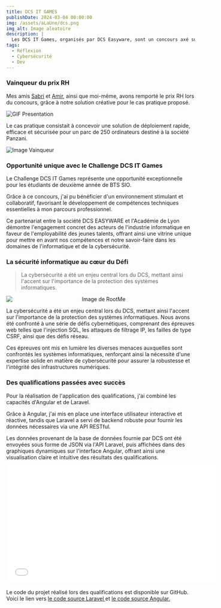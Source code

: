 ```yaml
---
title: DCS IT GAMES
publishDate: 2024-03-04 00:00:00
img: /assets/aLaUne/dcs.png
img_alt: Image aleatoire
description: |
  Les DCS IT Games, organisés par DCS Easyware, sont un concours axé sur les compétences en réseaux, développement, cybersécurité et résolution de cas pratiques.
tags:
  - Réflexion
  - Cybersécurité
  - Dev
---
```


### Vainqueur du prix RH

Mes amis <a href="https://www.linkedin.com/in/sabri-ait-messaoud-03a72a232/" target="blank">
Sabri</a> et <a href="https://www.linkedin.com/in/amir-souibgui-191420280/" target="blank">Amir</a>, ainsi que moi-même,
avons remporté le prix RH lors du concours, grâce à notre solution créative pour le cas pratique proposé.

![GIF Presentation](/assets/dcsgames/presentation-dcs.gif)

Le cas pratique consistait à concevoir une solution de déploiement rapide, efficace et sécurisée pour un parc de 250
ordinateurs destiné à la société Panzani.

![Image Vainqueur](/assets/dcsgames/vainqueur.png)

### Opportunité unique avec le Challenge DCS IT Games

Le Challenge DCS IT Games représente une opportunité exceptionnelle pour les étudiants de deuxième année de BTS SIO.

Grâce à ce concours, j'ai pu bénéficier d'un environnement stimulant et collaboratif, favorisant le développement de
compétences techniques essentielles à mon parcours professionnel.

Ce partenariat entre la société DCS EASYWARE et l'Académie de Lyon démontre l'engagement concret des acteurs de
l'industrie informatique en faveur de l'employabilité des jeunes talents, offrant ainsi une vitrine unique pour mettre
en avant nos compétences et notre savoir-faire dans les domaines de l'informatique et de la cybersécurité.

### La sécurité informatique au cœur du Défi

> La cybersécurité a été un enjeu central lors du DCS, mettant ainsi l'accent sur l'importance de la protection des
> systèmes informatiques.

<div style="text-align:center;">
    <img src="/assets/dcsgames/rootme.png" alt="Image de RootMe" style="display: block; margin: auto;">
</div>

La cybersécurité a été un enjeu central lors du DCS, mettant ainsi l'accent sur l'importance de la protection des
systèmes informatiques. Nous avons été confronté à une série de défis cybernétiques, comprenant des épreuves web telles
que
l'injection SQL, les attaques de filtrage IP, les failles de type CSRF, ainsi que des défis réseau.

Ces épreuves ont mis en lumière les diverses menaces auxquelles sont confrontés les systèmes informatiques, renforçant
ainsi la nécessité
d'une expertise solide en matière de cybersécurité pour assurer la robustesse et l'intégrité des infrastructures
numériques.

### Des qualifications passées avec succès

Pour la réalisation de l'application des qualifications, j'ai combiné les capacités d'Angular et de Laravel.

Grâce à Angular, j'ai mis en place une interface utilisateur interactive et réactive, tandis que Laravel a servi de
backend robuste pour fournir les données nécessaires via une API RESTful.

Les données provenant de la base de données
fournie par DCS ont été envoyées sous forme de JSON via l'API Laravel, puis affichées dans des graphiques dynamiques sur
l'interface Angular, offrant ainsi une visualisation claire et intuitive des résultats des qualifications.

<div style="text-align: center;">
    <iframe width="560" height="315" src="/assets/dcsgames/qualification.mp4" frameborder="0" allowfullscreen></iframe>
</div>

Le code du projet réalisé lors des qualifications est disponible sur GitHub. Voici le lien
vers <a href="https://github.com/naelbenaissa/ApiDCSGames" target="blank">le code source
Laravel </a>et
<a href="https://github.com/naelbenaissa/DCSGames" target="blank">le code source Angular.</a>

